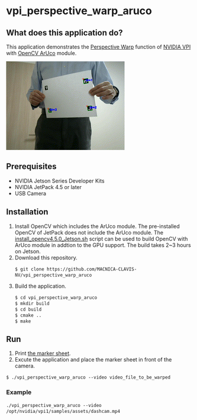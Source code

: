 # vpi_perspective_warp_aruco

## What does this application do?
This application demonstrates the [Perspective Warp](https://docs.nvidia.com/vpi/algo_persp_warp.html) function of [NVIDIA VPI](https://developer.nvidia.com/embedded/vpi) with [OpenCV ArUco](https://docs.opencv.org/master/d5/dae/tutorial_aruco_detection.html) module.

![](./demo.gif)

## Prerequisites
- NVIDIA Jetson Series Developer Kits
- NVIDIA JetPack 4.5 or later 
- USB Camera

## Installation
1. Install OpenCV which includes the ArUco module. The pre-installed OpenCV of JetPack does not include the ArUco module. The [install_opencv4.5.0_Jetson.sh](https://github.com/AastaNV/JEP/blob/master/script/install_opencv4.5.0_Jetson.sh) script can be used to build OpenCV with ArUco module in addtion to the GPU support. The build takes 2~3 hours on Jetson.
1. Download this repository.
    ```
    $ git clone https://github.com/MACNICA-CLAVIS-NV/vpi_perspective_warp_aruco
    ```
1. Build the application.
    ```
    $ cd vpi_perspective_warp_aruco
    $ mkdir build
    $ cd build
    $ cmake ..
    $ make
    ```

## Run
1. Print [the marker sheet](./marker_sheet.pdf).
1. Excute the application and place the marker sheet in front of the camera.
```
$ ./vpi_perspective_warp_aruco --video video_file_to_be_warped
```
### Example
```
./vpi_perspective_warp_aruco --video /opt/nvidia/vpi1/samples/assets/dashcam.mp4
```

```
